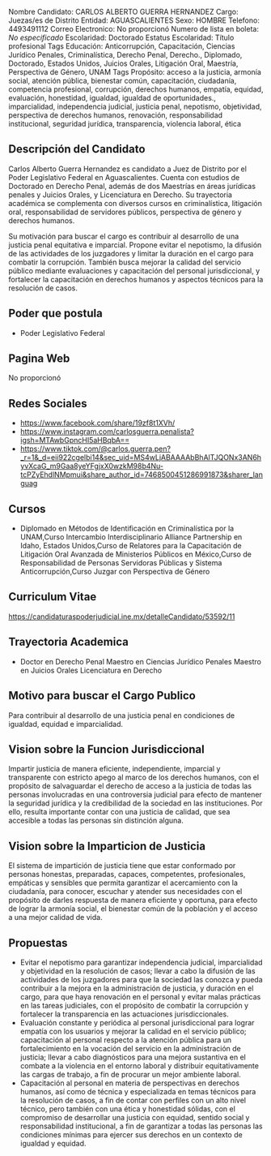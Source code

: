 Nombre Candidato: CARLOS ALBERTO GUERRA HERNANDEZ
Cargo: Juezas/es de Distrito
Entidad: AGUASCALIENTES
Sexo: HOMBRE
Telefono: 4493491112
Correo Electronico: No proporcionó
Numero de lista en boleta: *No especificado*
Escolaridad: Doctorado
Estatus Escolaridad: Título profesional
Tags Educación: Anticorrupción, Capacitación, Ciencias Jurídico Penales, Criminalística, Derecho Penal, Derecho., Diplomado, Doctorado, Estados Unidos, Juicios Orales, Litigación Oral, Maestría, Perspectiva de Género, UNAM
Tags Propósito: acceso a la justicia, armonía social, atención pública, bienestar común, capacitación, ciudadanía, competencia profesional, corrupción, derechos humanos, empatía, equidad, evaluación, honestidad, igualdad, igualdad de oportunidades., imparcialidad, independencia judicial, justicia penal, nepotismo, objetividad, perspectiva de derechos humanos, renovación, responsabilidad institucional, seguridad jurídica, transparencia, violencia laboral, ética


## Descripción del Candidato 

Carlos Alberto Guerra Hernandez es candidato a Juez de Distrito por el Poder Legislativo Federal en Aguascalientes. Cuenta con estudios de Doctorado en Derecho Penal, además de dos Maestrías en áreas jurídicas penales y Juicios Orales, y Licenciatura en Derecho. Su trayectoria académica se complementa con diversos cursos en criminalística, litigación oral, responsabilidad de servidores públicos, perspectiva de género y derechos humanos. 

Su motivación para buscar el cargo es contribuir al desarrollo de una justicia penal equitativa e imparcial.  Propone evitar el nepotismo, la difusión de las actividades de los juzgadores y limitar la duración en el cargo para combatir la corrupción. También busca mejorar la calidad del servicio público mediante evaluaciones y capacitación del personal jurisdiccional, y fortalecer la capacitación en derechos humanos y aspectos técnicos para la resolución de casos.


## Poder que postula

- Poder Legislativo Federal


## Pagina Web

No proporcionó


## Redes Sociales

- https://www.facebook.com/share/19zf8t1XVh/
- https://www.instagram.com/carlosguerra.penalista?igsh=MTAwbGpncHI5aHBqbA==
- https://www.tiktok.com/@carlos.guerra.pen?_r=1&_d=eii922cgelbi14&sec_uid=MS4wLjABAAAAbBhAlTJQONx3AN6hyvXcaG_m9Gaa8yeYFgjxX0wzkM98b4Nu-tcPZyEhdlNMpmui&share_author_id=7468500451286991873&sharer_languag


## Cursos

- Diplomado en Métodos de Identificación en Criminalística por la UNAM,Curso Intercambio Interdisciplinario Alliance Partnership en Idaho, Estados Unidos,Curso de Relatores para la Capacitación de Litigación Oral Avanzada de Ministerios Públicos en México,Curso de Responsabilidad de Personas Servidoras Públicas y Sistema Anticorrupción,Curso Juzgar con Perspectiva de Género


## Curriculum Vitae

https://candidaturaspoderjudicial.ine.mx/detalleCandidato/53592/11


## Trayectoria Academica

- Doctor en Derecho Penal Maestro en Ciencias Jurídico Penales Maestro en Juicios Orales Licenciatura en Derecho


## Motivo para buscar el Cargo Publico

Para contribuir al desarrollo de una justicia penal en condiciones de igualdad, equidad e imparcialidad.


## Vision sobre la Funcion Jurisdiccional

Impartir justicia de manera eficiente, independiente, imparcial y transparente con estricto apego al marco de los derechos humanos, con el propósito de salvaguardar el derecho de acceso a la justicia de todas las personas involucradas en una controversia judicial para efecto de mantener la seguridad jurídica y la credibilidad de la sociedad en las instituciones. Por ello, resulta importante contar con una justicia de calidad, que sea accesible a todas las personas sin distinción alguna.


## Vision sobre la Imparticion de Justicia

El sistema de impartición de justicia tiene que estar conformado por personas honestas, preparadas, capaces, competentes, profesionales, empáticas y sensibles que permita garantizar el acercamiento con la ciudadanía, para conocer, escuchar y atender sus necesidades con el propósito de darles respuesta de manera eficiente y oportuna, para efecto de lograr la armonía social, el bienestar común de la población y el acceso a una mejor calidad de vida.


## Propuestas

- Evitar el nepotismo para garantizar independencia judicial, imparcialidad y objetividad en la resolución de casos; llevar a cabo la difusión de las actividades de los juzgadores para que la sociedad las conozca y pueda contribuir a la mejora en la administración de justicia, y duración en el cargo, para que haya renovación en el personal y evitar malas prácticas en las tareas judiciales, con el propósito de combatir la corrupción y fortalecer la transparencia en las actuaciones jurisdiccionales.
- Evaluación constante y periódica al personal jurisdiccional para lograr empatía con los usuarios y mejorar la calidad en el servicio público; capacitación al personal respecto a la atención pública para un fortalecimiento en la vocación del servicio en la administración de justicia; llevar a cabo diagnósticos para una mejora sustantiva en el combate a la violencia en el entorno laboral y distribuir equitativamente las cargas de trabajo, a fin de procurar un mejor ambiente laboral.
- Capacitación al personal en materia de perspectivas en derechos humanos, así como de técnica y especializada en temas técnicos para la resolución de casos, a fin de contar con perfiles con un alto nivel técnico, pero también con una ética y honestidad sólidas, con el compromiso de desarrollar una justicia con equidad, sentido social y responsabilidad institucional, a fin de garantizar a todas las personas las condiciones mínimas para ejercer sus derechos en un contexto de igualdad y equidad.

